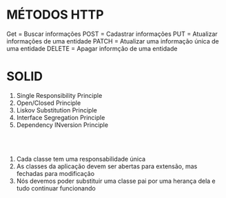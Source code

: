 
# MÉTODOS HTTP

Get = Buscar informações
POST = Cadastrar informações
PUT = Atualizar informações de uma entidade
PATCH = Atualizar uma informação única de uma entidade
DELETE = Apagar informção de uma entidade

##

# SOLID
 
1. Single Responsibility Principle
2. Open/Closed Principle
3. Liskov Substitution Principle
4. Interface Segregation Principle
5. Dependency INversion Principle

<br><br>

1. Cada classe tem uma responsabilidade única
2. As classes da aplicação devem ser abertas para extensão, mas fechadas para modificação
3. Nós devemos poder substituir uma classe pai por uma herança dela e tudo continuar funcionando